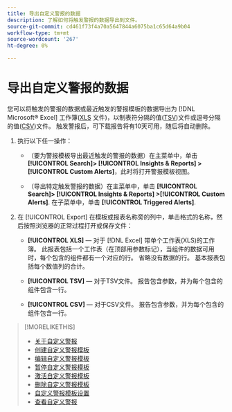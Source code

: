 ```yaml
---
title: 导出自定义警报的数据
description: 了解如何将触发警报的数据导出到文件。
source-git-commit: cd461f73f4a70a5647844a6075ba1c65d64a9b04
workflow-type: tm+mt
source-wordcount: '267'
ht-degree: 0%

---
```


# 导出自定义警报的数据

您可以将触发的警报的数据或最近触发的警报模板的数据导出为 [!DNL Microsoft® Excel] 工作簿([XLS](/help/search-social-commerce/glossary.md#w-x) 文件)，以制表符分隔的值([TSV](/help/search-social-commerce/glossary.md#s-t))文件或逗号分隔的值([CSV](/help/search-social-commerce/glossary.md#c-d))文件。 触发警报后，可下载报告将有10天可用，随后将自动删除。

1. 执行以下任一操作：

   * （要为警报模板导出最近触发的警报的数据）在主菜单中，单击 **[!UICONTROL Search]> [!UICONTROL Insights & Reports] >[!UICONTROL Custom Alerts]**，此时将打开警报模板视图。

   * （导出特定触发警报的数据）在主菜单中，单击 **[!UICONTROL Search]> [!UICONTROL Insights & Reports] >[!UICONTROL Custom Alerts]**. 在子菜单中，单击 **[!UICONTROL Triggered Alerts]**.

1. 在 [!UICONTROL Export] 在模板或报表名称旁的列中，单击格式的名称，然后按照浏览器的正常过程打开或保存文件：

   * **[!UICONTROL XLS]**  — 对于 [!DNL Excel] 带单个工作表(XLS)的工作簿。 此报表包括一个工作表（在顶部用参数标记），当组件的数据可用时，每个包含的组件都有一个对应的行。 省略没有数据的行。 基本报表包括每个数值列的合计。

   * **[!UICONTROL TSV]**  — 对于TSV文件。 报告包含参数，并为每个包含的组件包含一行。

   * **[!UICONTROL CSV]**  — 对于CSV文件。 报告包含参数，并为每个包含的组件包含一行。

>[!MORELIKETHIS]
>
>* [关于自定义警报](alert-about.md)
>* [创建自定义警报模板](alert-template-create.md)
>* [编辑自定义警报模板](alert-template-edit.md)
>* [暂停自定义警报模板](alert-template-pause.md)
>* [激活自定义警报模板](alert-template-activate.md)
>* [删除自定义警报模板](alert-template-delete.md)
>* [自定义警报模板设置](alert-template-settings.md)
>* [查看自定义警报](alert-view.md)

